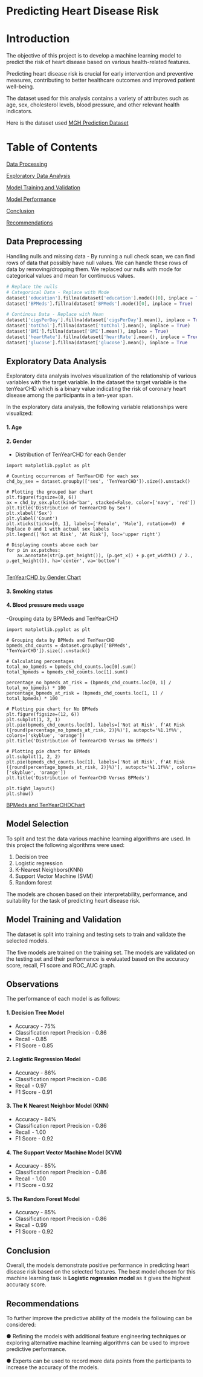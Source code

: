 # Predicting Heart Disease Risk 
# Introduction 
The objective of this project is to develop a machine learning model to predict the risk of heart disease based on various health-related features. 

Predicting heart disease risk is crucial for early intervention and preventive measures, contributing to better healthcare outcomes and improved patient well-being. 

The dataset used for this analysis contains a variety of attributes such as age, sex, cholesterol levels, blood pressure, and other relevant health indicators. 

Here is the dataset used [MGH Prediction Dataset](https://github.com/Irene-Chola/Massachussets-General-Hospital-Machine-Learning-Model/blob/main/MGH_Prediction_DataSet.csv)

# Table of Contents
[Data Processing](data-processing)

[Exploratory Data Analysis](exploratory-data-analysis)

[Model Training and Validation ](model-training-and-validation)

[Model Performance](model-performance)

[Conclusion](Conclusion)

[Recommendations ](recommendations)


## Data Preprocessing 
Handling nulls and missing data - By running a null check scan, we can find rows of data that possibly have null values. We can handle these rows of data by removing/dropping them. We replaced our nulls with mode for categorical values and mean for continuous values.

```python
# Replace the nulls
# Categorical Data - Replace with Mode
dataset['education'].fillna(dataset['education'].mode()[0], inplace = True)
dataset['BPMeds'].fillna(dataset['BPMeds'].mode()[0], inplace = True)

# Continous Data - Replace with Mean
dataset['cigsPerDay'].fillna(dataset['cigsPerDay'].mean(), inplace = True)
dataset['totChol'].fillna(dataset['totChol'].mean(), inplace = True)
dataset['BMI'].fillna(dataset['BMI'].mean(), inplace = True)
dataset['heartRate'].fillna(dataset['heartRate'].mean(), inplace = True)
dataset['glucose'].fillna(dataset['glucose'].mean(), inplace = True

```

## Exploratory Data Analysis
Exploratory data analysis involves visualization of the relationship of various variables with the target variable. In the dataset the target variable is the tenYearCHD which is a binary value indicating the risk of coronary heart disease among the participants in a ten-year span.  

In the exploratory data analysis, the following variable relationships were visualized: 
#### 1. Age
#### 2. Gender
  - Distribution of TenYearCHD for each Gender
```
import matplotlib.pyplot as plt

# Counting occurrences of TenYearCHD for each sex
chd_by_sex = dataset.groupby(['sex', 'TenYearCHD']).size().unstack()

# Plotting the grouped bar chart
plt.figure(figsize=(8, 6))
ax = chd_by_sex.plot(kind='bar', stacked=False, color=['navy', 'red'])
plt.title('Distribution of TenYearCHD by Sex')
plt.xlabel('Sex')
plt.ylabel('Count')
plt.xticks(ticks=[0, 1], labels=['Female', 'Male'], rotation=0)  # Replace 0 and 1 with actual sex labels
plt.legend(['Not at Risk', 'At Risk'], loc='upper right')

# Displaying counts above each bar
for p in ax.patches:
    ax.annotate(str(p.get_height()), (p.get_x() + p.get_width() / 2., p.get_height()), ha='center', va='bottom')


```

[TenYearCHD by Gender Chart](https://github.com/Irene-Chola/Massachussets-General-Hospital-Machine-Learning-Model/blob/main/Screenshot_7-7-2025_17129_.jpeg)

#### 3. Smoking status
#### 4. Blood pressure meds usage
   -Grouping data by BPMeds and TenYearCHD 
   
```import pandas as pd
import matplotlib.pyplot as plt

# Grouping data by BPMeds and TenYearCHD
bpmeds_chd_counts = dataset.groupby(['BPMeds', 'TenYearCHD']).size().unstack()

# Calculating percentages
total_no_bpmeds = bpmeds_chd_counts.loc[0].sum()
total_bpmeds = bpmeds_chd_counts.loc[1].sum()

percentage_no_bpmeds_at_risk = (bpmeds_chd_counts.loc[0, 1] / total_no_bpmeds) * 100
percentage_bpmeds_at_risk = (bpmeds_chd_counts.loc[1, 1] / total_bpmeds) * 100

# Plotting pie chart for No BPMeds
plt.figure(figsize=(12, 6))
plt.subplot(1, 2, 1)
plt.pie(bpmeds_chd_counts.loc[0], labels=['Not at Risk', f'At Risk ({round(percentage_no_bpmeds_at_risk, 2)}%)'], autopct='%1.1f%%', colors=['skyblue', 'orange'])
plt.title('Distribution of TenYearCHD Versus No BPMeds')

# Plotting pie chart for BPMeds
plt.subplot(1, 2, 2)
plt.pie(bpmeds_chd_counts.loc[1], labels=['Not at Risk', f'At Risk ({round(percentage_bpmeds_at_risk, 2)}%)'], autopct='%1.1f%%', colors=['skyblue', 'orange'])
plt.title('Distribution of TenYearCHD Versus BPMeds')

plt.tight_layout()
plt.show()
```
[BPMeds and TenYearCHDChart](https://github.com/Irene-Chola/Massachussets-General-Hospital-Machine-Learning-Model/blob/main/Screenshot_7-7-2025_17054_.jpeg)

## Model Selection 
To split and test the data various machine learning algorithms are used. In this project the following algorithms were used: 
1. Decision tree
2. Logistic regression
3. K-Nearest Neighbors(KNN)
4. Support Vector Machine (SVM)
5. Random forest  

The models are chosen based on their interpretability, performance, and suitability for the task of predicting heart disease risk. 

## Model Training and Validation 

The dataset is split into training and testing sets to train and validate the selected models. 

The five models are trained on the training set. The models are validated on the testing set and their performance is evaluated based on the accuracy score, recall, F1 score and ROC_AUC graph.  

## Observations 
The performance of each model is as follows:
#### 1. Decision Tree Model
- Accuracy - 75%
- Classification report Precision - 0.86 
- Recall - 0.85
- F1 Score - 0.85

#### 2. Logistic Regression Model
- Accuracy - 86%
- Classification report Precision - 0.86
- Recall - 0.97
- F1 Score - 0.91

#### 3. The K Nearest Neighbor Model (KNN)
- Accuracy - 84%
- Classification report Precision - 0.86 
- Recall - 1.00
- F1 Score - 0.92
  
#### 4. The Support Vector Machine Model (KVM)
- Accuracy - 85%
- Classification report Precision - 0.86 
- Recall - 1.00
- F1 Score - 0.92

#### 5. The Random Forest Model
- Accuracy - 85%
- Classification report Precision - 0.86 
- Recall - 0.99
- F1 Score - 0.92

## Conclusion
Overall, the models demonstrate positive performance in predicting heart disease risk based on the selected features. The best model chosen for this machine learning task is **Logistic regression model** as it gives the highest accuracy score.
  
## Recommendations 
To further improve the predictive ability of the models the following can be considered: 

● Refining the models with additional feature engineering techniques or exploring alternative machine learning algorithms can be used to improve predictive performance. 

● Experts can be used to record more data points from the participants to increase the accuracy of the models.
